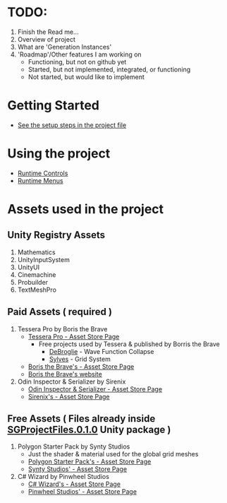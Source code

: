 # TODO:
1. Finish the Read me...
2. Overview of project
3. What are 'Generation Instances'
5. 'Roadmap'/Other features I am working on
   - Functioning, but not on github yet
   - Started, but not implemented, integrated, or functioning
   - Not started, but would like to implement
    

# Getting Started 
- [See the setup steps in the project file](https://github.com/SomeGuyEight/CaveGenerationSystem/tree/main/project#getting-the-project-set-up)

# Using the project 
- [Runtime Controls](project/controls)
- [Runtime Menus](project/menus)

# Assets used in the project

## Unity Registry Assets
1. Mathematics
2. UnityInputSystem
3. UnityUI
4. Cinemachine
5. Probuilder
6. TextMeshPro

## Paid Assets ( required )
  1. Tessera Pro by Boris the Brave
      - [Tessera Pro - Asset Store Page](https://assetstore.unity.com/packages/tools/level-design/tessera-pro-161077)
         - Free projects used by Tessera & published by Borris the Brave
            - [DeBroglie](boristhebrave.github.io/DeBroglie/) - Wave Function Collapse
            - [Sylves](https://github.com/BorisTheBrave/sylves) - Grid System
      - [Boris the Brave's - Asset Store Page](https://assetstore.unity.com/publishers/44953)
      - [Boris the Brave's website](https://www.boristhebrave.com)
  2. Odin Inspector & Serializer by Sirenix
      - [Odin Inspector & Serializer - Asset Store Page](https://assetstore.unity.com/packages/tools/utilities/odin-inspector-and-serializer-89041)
      - [Sirenix's - Asset Store Page](https://assetstore.unity.com/publishers/3727)


## Free Assets ( Files already inside [SGProjectFiles.0.1.0](project/unity-packages/SGProjectFiles.0.1.0.unitypackage) Unity package )
  1. Polygon Starter Pack by Synty Studios
      - Just the shader & material used for the global grid meshes
      - [Polygon Starter Pack's - Asset Store Page](https://assetstore.unity.com/packages/essentials/tutorial-projects/polygon-starter-pack-low-poly-3d-art-by-synty-156819)
      - [Synty Studios' - Asset Store Page](https://assetstore.unity.com/publishers/5217)
  3. C# Wizard by Pinwheel Studios
      - [C# Wizard's - Asset Store Page](https://assetstore.unity.com/packages/tools/utilities/csharp-wizard-104887)
      - [Pinwheel Studios' - Asset Store Page](https://assetstore.unity.com/publishers/17305)
